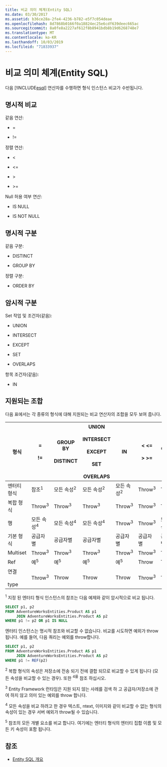 ```yaml
---
title: 비교 의미 체계(Entity SQL)
ms.date: 03/30/2017
ms.assetid: b36ce28a-2fe4-4236-b782-e5f7c054deae
ms.openlocfilehash: 8d7868b0166f0a18824ec25e6cdf639deec665ac
ms.sourcegitcommit: 8a0fe8a2227af612f8b8941bdb8b19d6268748e7
ms.translationtype: MT
ms.contentlocale: ko-KR
ms.lasthandoff: 10/03/2019
ms.locfileid: "71833937"
---
```

# <a name="comparison-semantics-entity-sql"></a>비교 의미 체계(Entity SQL)
다음 [!INCLUDE[esql](../../../../../../includes/esql-md.md)] 연산자를 수행하면 형식 인스턴스 비교가 수반됩니다.  
  
## <a name="explicit-comparison"></a>명시적 비교  
 같음 연산:  
  
- =  
  
- !=  
  
 정렬 연산:  
  
- <  
  
- \<=  
  
- \>  
  
- \>=  
  
 Null 허용 여부 연산:  
  
- IS NULL  
  
- IS NOT NULL  
  
## <a name="explicit-distinction"></a>명시적 구분  
 같음 구분:  
  
- DISTINCT  
  
- GROUP BY  
  
 정렬 구분:  
  
- ORDER BY  
  
## <a name="implicit-distinction"></a>암시적 구분  
 Set 작업 및 조건자(같음):  
  
- UNION  
  
- INTERSECT  
  
- EXCEPT  
  
- SET  
  
- OVERLAPS  
  
 항목 조건자(같음):  
  
- IN  
  
## <a name="supported-combinations"></a>지원되는 조합  
 다음 표에서는 각 종류의 형식에 대해 지원되는 비교 연산자의 조합을 모두 보여 줍니다.  
  
|**형식**|**=**<br /><br /> **\!=**|**GROUP BY**<br /><br /> **DISTINCT**|**UNION**<br /><br /> **INTERSECT**<br /><br /> **EXCEPT**<br /><br /> **SET**<br /><br /> **OVERLAPS**|**IN**|**<   <=**<br /><br /> **>   >=**|**ORDER BY**|**IS NULL**<br /><br /> **NULL이 아님**|  
|-|-|-|-|-|-|-|-|  
|엔터티 형식|참조<sup>1</sup>|모든 속성<sup>2</sup>|모든 속성<sup>2</sup>|모든 속성<sup>2</sup>|Throw<sup>3</sup>|Throw<sup>3</sup>|참조<sup>1</sup>|  
|복합 형식|Throw<sup>3</sup>|Throw<sup>3</sup>|Throw<sup>3</sup>|Throw<sup>3</sup>|Throw<sup>3</sup>|Throw<sup>3</sup>|Throw<sup>3</sup>|  
|행|모든 속성<sup>4</sup>|모든 속성<sup>4</sup>|모든 속성<sup>4</sup>|Throw<sup>3</sup>|Throw<sup>3</sup>|모든 속성<sup>4</sup>|Throw<sup>3</sup>|  
|기본 형식|공급자별|공급자별|공급자별|공급자별|공급자별|공급자별|공급자별|  
|Multiset|Throw<sup>3</sup>|Throw<sup>3</sup>|Throw<sup>3</sup>|Throw<sup>3</sup>|Throw<sup>3</sup>|Throw<sup>3</sup>|Throw<sup>3</sup>|  
|Ref|예<sup>5</sup>|예<sup>5</sup>|예<sup>5</sup>|예<sup>5</sup>|Throw|Throw|예<sup>5</sup>|  
|연결<br /><br /> type|Throw<sup>3</sup>|Throw|Throw|Throw|Throw<sup>3</sup>|Throw<sup>3</sup>|Throw<sup>3</sup>|  
  
 <sup>1</sup> 지정 된 엔터티 형식 인스턴스의 참조는 다음 예제와 같이 암시적으로 비교 됩니다.  
  
```sql  
SELECT p1, p2   
FROM AdventureWorksEntities.Product AS p1   
     JOIN AdventureWorksEntities.Product AS p2   
WHERE p1 != p2 OR p1 IS NULL  
```  
  
 엔터티 인스턴스는 명시적 참조와 비교할 수 없습니다. 비교를 시도하면 예외가 throw됩니다. 예를 들어, 다음 쿼리는 예외를 throw합니다.  
  
```sql  
SELECT p1, p2   
FROM AdventureWorksEntities.Product AS p1   
     JOIN AdventureWorksEntities.Product AS p2   
WHERE p1 != REF(p2)  
```  
  
 <sup>2</sup> 복합 형식의 속성은 저장소에 전송 되기 전에 결합 되므로 비교할 수 있게 됩니다 (모든 속성을 비교할 수 있는 경우). 또한 <sup>4를</sup> 참조 하십시오.  
  
 <sup>3</sup> Entity Framework 런타임은 지원 되지 않는 사례를 검색 하 고 공급자/저장소에 관여 하지 않고 의미 있는 예외를 throw 합니다.  
  
 <sup>4</sup> 모든 속성을 비교 하려고 한 경우 텍스트, ntext, 이미지와 같이 비교할 수 없는 형식의 속성이 있는 경우 서버 예외가 throw될 수 있습니다.  
  
 <sup>5</sup> 참조의 모든 개별 요소를 비교 합니다. 여기에는 엔터티 형식의 엔터티 집합 이름 및 모든 키 속성이 포함 됩니다.  
  
## <a name="see-also"></a>참조

- [Entity SQL 개요](entity-sql-overview.md)
